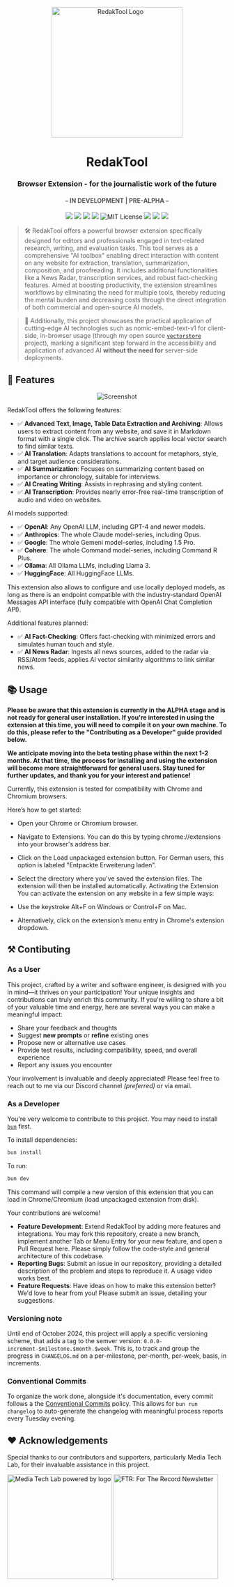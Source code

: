 <span align="center">
    <p align="center">
      <img src="./icons/logo.png" width="300" title="RedakTool Logo">
    </p>

  # RedakTool


  ### Browser Extension - for the journalistic work of the future

  <font color="#555">
  
  #### &ndash; IN DEVELOPMENT | PRE-ALPHA &ndash;

  </font>


  [![](https://img.shields.io/badge/features-navy?style=for-the-badge&logo=rocket)](#-features)  [![](https://img.shields.io/badge/usage-magenta?style=for-the-badge&logo=readdotcv)](#-usage)   [![](https://img.shields.io/badge/docs-darkmagenta?style=for-the-badge&logo=readme)](https://github.com/kyr0/redaktool/wiki) [![](https://img.shields.io/badge/contributing-darkslategray?style=for-the-badge&logo=react)](#%EF%B8%8F-contibuting) ![MIT License](https://img.shields.io/github/license/kyr0/ftr-ki-tools?style=for-the-badge) 
  [![](https://dcbadge.vercel.app/api/server/4wR9t7cdWc)](https://discord.gg/4wR9t7cdWc) [![](https://img.shields.io/badge/email-aron-cc0000?style=for-the-badge&logo=maildotru)](mailto:info@aron-homberg.de) [![](https://img.shields.io/badge/acknowledgements-cc0000?style=for-the-badge&logo=undertale)](#%EF%B8%8F-acknowledgements)

</span>

> 🛠️ RedakTool offers a powerful browser extension specifically designed for editors and professionals engaged in text-related research, writing, and evaluation tasks. This tool serves as a comprehensive "AI toolbox" enabling direct interaction with content on any website for extraction, translation, summarization, composition, and proofreading. It includes additional functionalities like a News Radar, transcription services, and robust fact-checking features. Aimed at boosting productivity, the extension streamlines workflows by eliminating the need for multiple tools, thereby reducing the mental burden and decreasing costs through the direct integration of both commercial and open-source AI models. 

> 🔬 Additionally, this project showcases the practical application of cutting-edge AI technologies such as nomic-embed-text-v1 for client-side, in-browser usage (through my open source [`vectorstore`](https://github.com/kyr0/vectorstore/) project), marking a significant step forward in the accessibility and application of advanced AI <strong>without the need for</strong> server-side deployments.

## 🌟 Features
<span align="center">

  ![Screenshot](./docs/images/redaktool_screen.png)

</span>

RedakTool offers the following features:

- ✅ **Advanced Text, Image, Table Data Extraction and Archiving**: Allows users to extract content from any website, and save it in Markdown format with a single click. The archive search applies local  vector search to find similar texts.
-  ✅ **AI Translation**: Adapts translations to account for metaphors, style, and target audience considerations.
-  ✅ **AI Summarization**: Focuses on summarizing content based on importance or chronology, suitable for interviews.
-  ✅ **AI Creating Writing**: Assists in rephrasing and styling content.
-  ✅ **AI Transcription**: Provides nearly error-free real-time transcription of audio and video on websites.

AI models supported:
-  ✅ **OpenAI**: Any OpenAI LLM, including GPT-4 and newer models.
-  ✅ **Anthropics**: The whole Claude model-series, including Opus.
-  ✅ **Google**: The whole Gemeni model-series, including 1.5 Pro.
-  ✅ **Cohere**: The whole Command model-series, including Command R Plus.
-  ✅ **Ollama**: All Ollama LLMs, including Llama 3.
-  ✅ **HuggingFace**: All HuggingFace LLMs.

This extension also allows to configure and use locally deployed models, as long as there is an endpoint compatible with the industry-standard OpenAI Messages API interface (fully compatible with OpenAI Chat Completion API).
 
Additional features planned:
-  ✅ **AI Fact-Checking**: Offers fact-checking with minimized errors and simulates human touch and style.
-  ✅ **AI News Radar**: Ingests all news sources, added to the radar via RSS/Atom feeds, applies AI vector similarity algorithms to link similar news.

## 📚 Usage

**Please be aware that this extension is currently in the ALPHA stage and is not ready for general user installation. If you're interested in using the extension at this time, you will need to compile it on your own machine. To do this, please refer to the "Contributing as a Developer" guide provided below.**

**We anticipate moving into the beta testing phase within the next 1-2 months. At that time, the process for installing and using the extension will become more straightforward for general users. Stay tuned for further updates, and thank you for your interest and patience!**

Currently, this extension is tested for compatibility with Chrome and Chromium browsers. 

Here’s how to get started:

- Open your Chrome or Chromium browser.
- Navigate to Extensions. You can do this by typing chrome://extensions into your browser's address bar.
- Click on the Load unpackaged extension button. For German users, this option is labeled "Entpackte Erweiterung laden".
- Select the directory where you've saved the extension files. The extension will then be installed automatically.
Activating the Extension
You can activate the extension on any website in a few simple ways:

- Use the keystroke Alt+F on Windows or Control+F on Mac.
- Alternatively, click on the extension’s menu entry in Chrome's extension dropdown.

## ⚒️ Contibuting

### As a User 
This project, crafted by a writer and software engineer, is designed with you in mind—it thrives on your participation! Your unique insights and contributions can truly enrich this community. If you're willing to share a bit of your valuable time and energy, here are several ways you can make a meaningful impact:

- Share your feedback and thoughts
- Suggest **new prompts** or **refine** existing ones
- Propose new or alternative use cases
- Provide test results, including compatibility, speed, and overall experience
- Report any issues you encounter

Your involvement is invaluable and deeply appreciated!
Please feel free to reach out to me via our Discord channel *(preferred)* or via email.

### As a Developer

You're very welcome to contribute to this project. You may need to install [`bun`](https://bun.sh/) first.

To install dependencies:

```bash
bun install
```

To run:

```bash
bun dev
```

This command will compile a new version of this extension  that you can load in Chrome/Chromium (load unpackaged extension from disk).

Your contributions are welcome!

- **Feature Development**: Extend RedakTool by adding more features and integrations. You may fork this repository, create a new branch, implement another Tab or Menu Entry for your new feature, and open a Pull Request here. Please simply follow the code-style and general architecture of this codebase.
- **Reporting Bugs**: Submit an issue in our repository, providing a detailed description of the problem and steps to reproduce it. A usage video works best.
- **Feature Requests**: Have ideas on how to make this extension better? We'd love to hear from you! Please submit an issue, detailing your suggestions.

### Versioning note

Until end of October 2024, this project will apply a specific versioning scheme, that adds a tag to the semver version: 
`0.0.0-increment-$milestone.$month.$week`. This is, to track and group the progress in `CHANGELOG.md` on a per-milestone, per-month, per-week, basis, in increments.

### Conventional Commits

To organize the work done, alongside it's documentation, every commit follows a the [Conventional Commits](https://www.conventionalcommits.org/en/v1.0.0/) policy. This allows for `bun run changelog` to auto-generate the changelog with meaningful process reports every Tuesday evening. 

## ❤️ Acknowledgements

Special thanks to our contributors and supporters, particularly Media Tech Lab, for their invaluable assistance in this project.

<a href="https://www.media-lab.de/en/programs/media-tech-lab">
    <img src="https://raw.githubusercontent.com/media-tech-lab/.github/main/assets/mtl-powered-by.png" width="240" title="Media Tech Lab powered by logo">
</a>

<img src="./icons/ftr_logo.png" width="240" title="FTR: For The Record Newsletter">